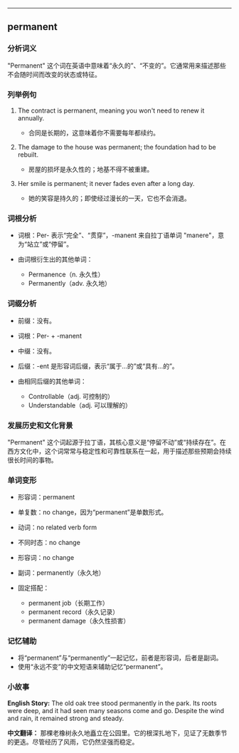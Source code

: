 
---------------
## permanent
### 分析词义
"Permanent" 这个词在英语中意味着“永久的”、“不变的”。它通常用来描述那些不会随时间而改变的状态或特征。

### 列举例句
1. The contract is permanent, meaning you won't need to renew it annually.
   - 合同是长期的，这意味着你不需要每年都续约。

2. The damage to the house was permanent; the foundation had to be rebuilt.
   - 房屋的损坏是永久性的；地基不得不被重建。

3. Her smile is permanent; it never fades even after a long day.
   - 她的笑容是持久的；即使经过漫长的一天，它也不会消退。

### 词根分析
- 词根：Per- 表示“完全”、“贯穿”，-manent 来自拉丁语单词 "manere"，意为“站立”或“停留”。

- 由词根衍生出的其他单词：
  - Permanence（n. 永久性）
  - Permanently（adv. 永久地）

### 词缀分析
- 前缀：没有。
- 词根：Per- + -manent
- 中缀：没有。
- 后缀：-ent 是形容词后缀，表示“属于…的”或“具有…的”。

- 由相同后缀的其他单词：
  - Controllable（adj. 可控制的）
  - Understandable（adj. 可以理解的）

### 发展历史和文化背景
"Permanent" 这个词起源于拉丁语，其核心意义是“停留不动”或“持续存在”。在西方文化中，这个词常常与稳定性和可靠性联系在一起，用于描述那些预期会持续很长时间的事物。

### 单词变形
- 形容词：permanent
- 单复数：no change，因为“permanent”是单数形式。
- 动词：no related verb form
- 不同时态：no change
- 形容词：no change
- 副词：permanently（永久地）

- 固定搭配：
  - permanent job（长期工作）
  - permanent record（永久记录）
  - permanent damage（永久性损害）

### 记忆辅助
- 将“permanent”与“permanently”一起记忆，前者是形容词，后者是副词。
- 使用“永远不变”的中文短语来辅助记忆“permanent”。

### 小故事
**English Story:**
The old oak tree stood permanently in the park. Its roots were deep, and it had seen many seasons come and go. Despite the wind and rain, it remained strong and steady.

**中文翻译：**
那棵老橡树永久地矗立在公园里。它的根深扎地下，见证了无数季节的更迭。尽管经历了风雨，它仍然坚强而稳定。


